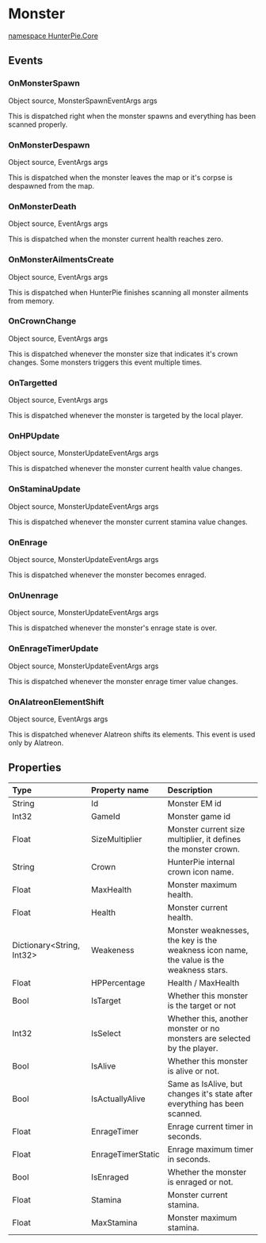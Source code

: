 # Monster

<a href="?p=Plugins/HunterPie.Core.md"><ns>namespace HunterPie.Core</ns></a>

## Events
### OnMonsterSpawn
<params><Type>Object</Type> source, <Type>MonsterSpawnEventArgs</Type> args</params>

This is dispatched right when the monster spawns and everything has been scanned properly.

### OnMonsterDespawn
<params><Type>Object</Type> source, <Type>EventArgs</Type> args</params>

This is dispatched when the monster leaves the map or it's corpse is despawned from the map.

### OnMonsterDeath
<params><Type>Object</Type> source, <Type>EventArgs</Type> args</params>

This is dispatched when the monster current health reaches zero.

### OnMonsterAilmentsCreate
<params><Type>Object</Type> source, <Type>EventArgs</Type> args</params>

This is dispatched when HunterPie finishes scanning all monster ailments from memory.

### OnCrownChange
<params><Type>Object</Type> source, <Type>EventArgs</Type> args</params>

This is dispatched whenever the monster size that indicates it's crown changes. Some monsters triggers this event multiple times.

### OnTargetted
<params><Type>Object</Type> source, <Type>EventArgs</Type> args</params>

This is dispatched whenever the monster is targeted by the local player.

### OnHPUpdate
<params><Type>Object</Type> source, <Type>MonsterUpdateEventArgs</Type> args</params>

This is dispatched whenever the monster current health value changes.

### OnStaminaUpdate
<params><Type>Object</Type> source, <Type>MonsterUpdateEventArgs</Type> args</params>

This is dispatched whenever the monster current stamina value changes.

### OnEnrage
<params><Type>Object</Type> source, <Type>MonsterUpdateEventArgs</Type> args</params>

This is dispatched whenever the monster becomes enraged.

### OnUnenrage
<params><Type>Object</Type> source, <Type>MonsterUpdateEventArgs</Type> args</params>

This is dispatched whenever the monster's enrage state is over.

### OnEnrageTimerUpdate
<params><Type>Object</Type> source, <Type>MonsterUpdateEventArgs</Type> args</params>

This is dispatched whenever the monster enrage timer value changes.

### OnAlatreonElementShift
<params><Type>Object</Type> source, <Type>EventArgs</Type> args</params>

This is dispatched whenever Alatreon shifts its elements. This event is used only by Alatreon.

## Properties

Type | Property name | Description
:----|:--------------|:-----------------
<Type>String</Type> | Id | Monster EM id
<Type>Int32</Type> | GameId | Monster game id
<Type>Float</Type> | SizeMultiplier | Monster current size multiplier, it defines the monster crown.
<Type>String</Type> | Crown | HunterPie internal crown icon name.
<Type>Float</Type> | MaxHealth | Monster maximum health.
<Type>Float</Type> | Health | Monster current health.
<Type>Dictionary&lt;String, Int32&gt; | Weakeness | Monster weaknesses, the key is the weakness icon name, the value is the weakness stars.
<Type>Float</Type> | HPPercentage | Health / MaxHealth
<Type>Bool</Type> | IsTarget | Whether this monster is the target or not
<Type>Int32</Type> | IsSelect | Whether this, another monster or no monsters are selected by the player.
<Type>Bool</Type> | IsAlive | Whether this monster is alive or not.
<Type>Bool</Tyoe> | IsActuallyAlive | Same as IsAlive, but changes it's state after everything has been scanned.
<Type>Float</Type> | EnrageTimer | Enrage current timer in seconds.
<Type>Float</Type> | EnrageTimerStatic | Enrage maximum timer in seconds.
<Type>Bool</Type> | IsEnraged | Whether the monster is enraged or not.
<Type>Float</Type> | Stamina | Monster current stamina.
<Type>Float</Tyoe> | MaxStamina | Monster maximum stamina.

